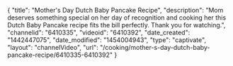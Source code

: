 {
    "title": "Mother's Day Dutch Baby Pancake Recipe",
    "description": "Mom deserves something special on her day of recognition and cooking her this Dutch Baby Pancake recipe fits the bill perfectly. Thank you for watching.",
    "channelid": "6410335",
    "videoid": "6410392",
    "date_created": "1442447075",
    "date_modified": "1454004943",
    "type": "captivate",
    "layout": "channelVideo",
    "url": "\/cooking\/mother-s-day-dutch-baby-pancake-recipe\/6410335-6410392"
}